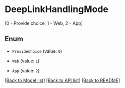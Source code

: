 # DeepLinkHandlingMode
[0 - Provide choice, 1 - Web, 2 - App]

## Enum

* `ProvideChoice` (value: `0`)

* `Web` (value: `1`)

* `App` (value: `2`)

[[Back to Model list]](../README.md#documentation-for-models) [[Back to API list]](../README.md#documentation-for-api-endpoints) [[Back to README]](../README.md)


